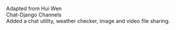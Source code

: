 Adapted from Hui Wen <br/>
Chat-Django Channels <br/>
Added a chat utility, weather checker, image and video file sharing.


